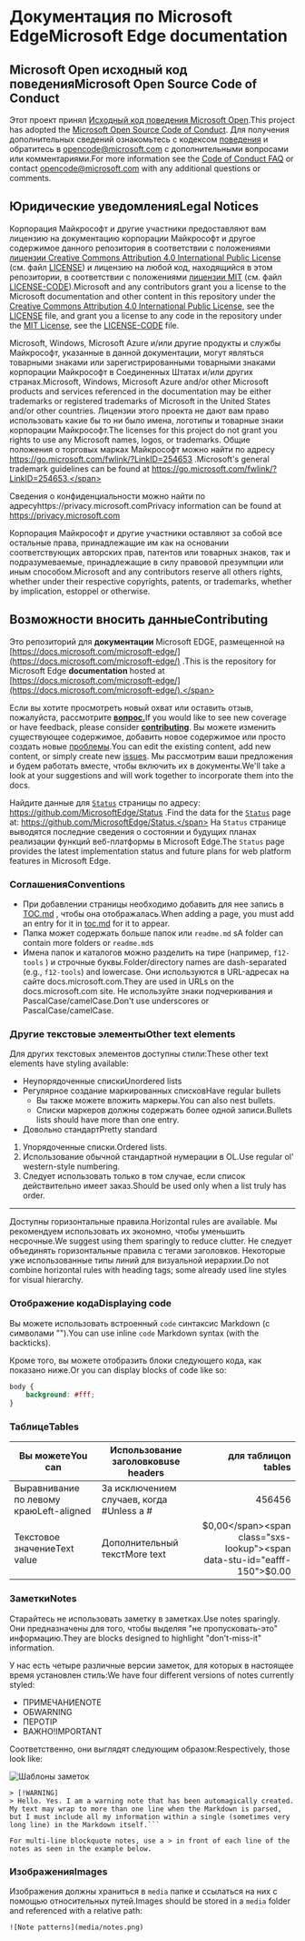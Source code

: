 # <span data-ttu-id="eafff-101">Документация по Microsoft Edge</span><span class="sxs-lookup"><span data-stu-id="eafff-101">Microsoft Edge documentation</span></span>

## <span data-ttu-id="eafff-102">Microsoft Open исходный код поведения</span><span class="sxs-lookup"><span data-stu-id="eafff-102">Microsoft Open Source Code of Conduct</span></span>

<span data-ttu-id="eafff-103">Этот проект принял [Исходный код поведения Microsoft Open](https://opensource.microsoft.com/codeofconduct/).</span><span class="sxs-lookup"><span data-stu-id="eafff-103">This project has adopted the [Microsoft Open Source Code of Conduct](https://opensource.microsoft.com/codeofconduct/).</span></span>
<span data-ttu-id="eafff-104">Для получения дополнительных сведений ознакомьтесь с кодексом [поведения](https://opensource.microsoft.com/codeofconduct/faq/) и обратитесь в [opencode@microsoft.com](mailto:opencode@microsoft.com) с дополнительными вопросами или комментариями.</span><span class="sxs-lookup"><span data-stu-id="eafff-104">For more information see the [Code of Conduct FAQ](https://opensource.microsoft.com/codeofconduct/faq/) or contact [opencode@microsoft.com](mailto:opencode@microsoft.com) with any additional questions or comments.</span></span>

## <span data-ttu-id="eafff-105">Юридические уведомления</span><span class="sxs-lookup"><span data-stu-id="eafff-105">Legal Notices</span></span>
<span data-ttu-id="eafff-106">Корпорация Майкрософт и другие участники предоставляют вам лицензию на документацию корпорации Майкрософт и другое содержимое данного репозитория в соответствии с положениями [лицензии Creative Commons Attribution 4.0 International Public License](https://creativecommons.org/licenses/by/4.0/legalcode) (см. файл [LICENSE](LICENSE)) и лицензию на любой код, находящийся в этом репозитории, в соответствии с положениями [лицензии MIT](https://opensource.org/licenses/MIT) (см. файл [LICENSE-CODE](LICENSE-CODE)).</span><span class="sxs-lookup"><span data-stu-id="eafff-106">Microsoft and any contributors grant you a license to the Microsoft documentation and other content in this repository under the [Creative Commons Attribution 4.0 International Public License](https://creativecommons.org/licenses/by/4.0/legalcode), see the [LICENSE](LICENSE) file, and grant you a license to any code in the repository under the [MIT License](https://opensource.org/licenses/MIT), see the [LICENSE-CODE](LICENSE-CODE) file.</span></span>

<span data-ttu-id="eafff-107">Microsoft, Windows, Microsoft Azure и/или другие продукты и службы Майкрософт, указанные в данной документации, могут являться товарными знаками или зарегистрированными товарными знаками корпорации Майкрософт в Соединенных Штатах и/или других странах.</span><span class="sxs-lookup"><span data-stu-id="eafff-107">Microsoft, Windows, Microsoft Azure and/or other Microsoft products and services referenced in the documentation may be either trademarks or registered trademarks of Microsoft in the United States and/or other countries.</span></span>
<span data-ttu-id="eafff-108">Лицензии этого проекта не дают вам право использовать какие бы то ни было имена, логотипы и товарные знаки корпорации Майкрософт.</span><span class="sxs-lookup"><span data-stu-id="eafff-108">The licenses for this project do not grant you rights to use any Microsoft names, logos, or trademarks.</span></span>
<span data-ttu-id="eafff-109">Общие положения о торговых марках Майкрософт можно найти по адресу https://go.microsoft.com/fwlink/?LinkID=254653 .</span><span class="sxs-lookup"><span data-stu-id="eafff-109">Microsoft's general trademark guidelines can be found at https://go.microsoft.com/fwlink/?LinkID=254653.</span></span>

<span data-ttu-id="eafff-110">Сведения о конфиденциальности можно найти по адресуhttps://privacy.microsoft.com</span><span class="sxs-lookup"><span data-stu-id="eafff-110">Privacy information can be found at https://privacy.microsoft.com</span></span>

<span data-ttu-id="eafff-111">Корпорация Майкрософт и другие участники оставляют за собой все остальные права, принадлежащие им как на основании соответствующих авторских прав, патентов или товарных знаков, так и подразумеваемые, принадлежащие в силу правовой презумпции или иным способом.</span><span class="sxs-lookup"><span data-stu-id="eafff-111">Microsoft and any contributors reserve all others rights, whether under their respective copyrights, patents, or trademarks, whether by implication, estoppel or otherwise.</span></span>

## <span data-ttu-id="eafff-112">Возможности вносить данные</span><span class="sxs-lookup"><span data-stu-id="eafff-112">Contributing</span></span>

<span data-ttu-id="eafff-113">Это репозиторий для **документации** Microsoft EDGE, размещенной на [https://docs.microsoft.com/microsoft-edge/](https://docs.microsoft.com/microsoft-edge/) .</span><span class="sxs-lookup"><span data-stu-id="eafff-113">This is the repository for Microsoft Edge **documentation** hosted at [https://docs.microsoft.com/microsoft-edge/](https://docs.microsoft.com/microsoft-edge/).</span></span>

<span data-ttu-id="eafff-114">Если вы хотите просмотреть новый охват или оставить отзыв, пожалуйста, рассмотрите [**вопрос.**](/CONTRIBUTING.md)</span><span class="sxs-lookup"><span data-stu-id="eafff-114">If you would like to see new coverage or have feedback, please consider [**contributing**](/CONTRIBUTING.md).</span></span>  <span data-ttu-id="eafff-115">Вы можете изменить существующее содержимое, добавить новое содержимое или просто создать новые [проблемы](https://github.com/MicrosoftDocs/edge-developer/issues).</span><span class="sxs-lookup"><span data-stu-id="eafff-115">You can edit the existing content, add new content, or simply create new [issues](https://github.com/MicrosoftDocs/edge-developer/issues).</span></span> <span data-ttu-id="eafff-116">Мы рассмотрим ваши предложения и будем работать вместе, чтобы включить их в документы.</span><span class="sxs-lookup"><span data-stu-id="eafff-116">We'll take a look at your suggestions and will work together to incorporate them into the docs.</span></span>

<span data-ttu-id="eafff-117">Найдите данные для [`Status`](https://dev.windows.com/microsoft-edge/platform/status/) страницы по адресу: https://github.com/MicrosoftEdge/Status .</span><span class="sxs-lookup"><span data-stu-id="eafff-117">Find the data for the [`Status`](https://dev.windows.com/microsoft-edge/platform/status/) page at: https://github.com/MicrosoftEdge/Status.</span></span> <span data-ttu-id="eafff-118">На `Status` странице выводятся последние сведения о состоянии и будущих планах реализации функций веб-платформы в Microsoft Edge.</span><span class="sxs-lookup"><span data-stu-id="eafff-118">The `Status` page provides the latest implementation status and future plans for web platform features in Microsoft Edge.</span></span>

### <span data-ttu-id="eafff-119">Соглашения</span><span class="sxs-lookup"><span data-stu-id="eafff-119">Conventions</span></span>

- <span data-ttu-id="eafff-120">При добавлении страницы необходимо добавить для нее запись в [TOC.md](microsoft-edge/toc.md) , чтобы она отображалась.</span><span class="sxs-lookup"><span data-stu-id="eafff-120">When adding a page, you must add an entry for it in [toc.md](microsoft-edge/toc.md) for it to appear.</span></span>
- <span data-ttu-id="eafff-121">Папка может содержать больше папок или `readme.md` s</span><span class="sxs-lookup"><span data-stu-id="eafff-121">A folder can contain more folders or `readme.md`s</span></span>
- <span data-ttu-id="eafff-122">Имена папок и каталогов можно разделить на тире (например, `f12-tools` ) и строчные буквы.</span><span class="sxs-lookup"><span data-stu-id="eafff-122">Folder/directory names are dash-separated (e.g., `f12-tools`) and lowercase.</span></span> <span data-ttu-id="eafff-123">Они используются в URL-адресах на сайте docs.microsoft.com.</span><span class="sxs-lookup"><span data-stu-id="eafff-123">They are used in URLs on the docs.microsoft.com site.</span></span> <span data-ttu-id="eafff-124">Не используйте знаки подчеркивания и PascalCase/camelCase.</span><span class="sxs-lookup"><span data-stu-id="eafff-124">Don't use underscores or PascalCase/camelCase.</span></span>

### <span data-ttu-id="eafff-125">Другие текстовые элементы</span><span class="sxs-lookup"><span data-stu-id="eafff-125">Other text elements</span></span>

<span data-ttu-id="eafff-126">Для других текстовых элементов доступны стили:</span><span class="sxs-lookup"><span data-stu-id="eafff-126">These other text elements have styling available:</span></span>

* <span data-ttu-id="eafff-127">Неупорядоченные списки</span><span class="sxs-lookup"><span data-stu-id="eafff-127">Unordered lists</span></span>
* <span data-ttu-id="eafff-128">Регулярное создание маркированных списков</span><span class="sxs-lookup"><span data-stu-id="eafff-128">Have regular bullets</span></span>
   * <span data-ttu-id="eafff-129">Вы также можете вложить маркеры.</span><span class="sxs-lookup"><span data-stu-id="eafff-129">You can also nest bullets.</span></span>
   * <span data-ttu-id="eafff-130">Списки маркеров должны содержать более одной записи.</span><span class="sxs-lookup"><span data-stu-id="eafff-130">Bullets lists should have more than one entry.</span></span>
* <span data-ttu-id="eafff-131">Довольно стандарт</span><span class="sxs-lookup"><span data-stu-id="eafff-131">Pretty standard</span></span>

1. <span data-ttu-id="eafff-132">Упорядоченные списки.</span><span class="sxs-lookup"><span data-stu-id="eafff-132">Ordered lists.</span></span>
2. <span data-ttu-id="eafff-133">Использование обычной стандартной нумерации в OL.</span><span class="sxs-lookup"><span data-stu-id="eafff-133">Use regular ol' western-style numbering.</span></span>
3. <span data-ttu-id="eafff-134">Следует использовать только в том случае, если список действительно имеет заказ.</span><span class="sxs-lookup"><span data-stu-id="eafff-134">Should be used only when a list truly has order.</span></span>

_________________________

<span data-ttu-id="eafff-135">Доступны горизонтальные правила.</span><span class="sxs-lookup"><span data-stu-id="eafff-135">Horizontal rules are available.</span></span> <span data-ttu-id="eafff-136">Мы рекомендуем использовать их экономно, чтобы уменьшить несрочные.</span><span class="sxs-lookup"><span data-stu-id="eafff-136">We suggest using them sparingly to reduce clutter.</span></span>
<span data-ttu-id="eafff-137">Не следует объединять горизонтальные правила с тегами заголовков. Некоторые уже использованные типы линий для визуальной иерархии.</span><span class="sxs-lookup"><span data-stu-id="eafff-137">Do not combine  horizontal rules with heading tags; some already used line styles for visual hierarchy.</span></span>

### <span data-ttu-id="eafff-138">Отображение кода</span><span class="sxs-lookup"><span data-stu-id="eafff-138">Displaying code</span></span>

<span data-ttu-id="eafff-139">Вы можете использовать встроенный `code` синтаксис Markdown (с символами "").</span><span class="sxs-lookup"><span data-stu-id="eafff-139">You can use inline `code` Markdown syntax (with the backticks).</span></span>

<span data-ttu-id="eafff-140">Кроме того, вы можете отобразить блоки следующего кода, как показано ниже.</span><span class="sxs-lookup"><span data-stu-id="eafff-140">Or you can display blocks of code like so:</span></span>

```css
body {
    background: #fff;
}
```

### <span data-ttu-id="eafff-141">Таблице</span><span class="sxs-lookup"><span data-stu-id="eafff-141">Tables</span></span>

| <span data-ttu-id="eafff-142">Вы можете</span><span class="sxs-lookup"><span data-stu-id="eafff-142">You can</span></span>     | <span data-ttu-id="eafff-143">Использование заголовков</span><span class="sxs-lookup"><span data-stu-id="eafff-143">use headers</span></span> | <span data-ttu-id="eafff-144">для таблиц</span><span class="sxs-lookup"><span data-stu-id="eafff-144">on tables</span></span>    |
|-------------|-------------|-------------:|
| <span data-ttu-id="eafff-145">Выравнивание по левому краю</span><span class="sxs-lookup"><span data-stu-id="eafff-145">Left-aligned</span></span>| <span data-ttu-id="eafff-146">За исключением случаев, когда #</span><span class="sxs-lookup"><span data-stu-id="eafff-146">Unless a #</span></span>  | <span data-ttu-id="eafff-147">456</span><span class="sxs-lookup"><span data-stu-id="eafff-147">456</span></span>          |
| <span data-ttu-id="eafff-148">Текстовое значение</span><span class="sxs-lookup"><span data-stu-id="eafff-148">Text value</span></span>  | <span data-ttu-id="eafff-149">Дополнительный текст</span><span class="sxs-lookup"><span data-stu-id="eafff-149">More text</span></span>   | <span data-ttu-id="eafff-150">$0,00</span><span class="sxs-lookup"><span data-stu-id="eafff-150">$0.00</span></span>        |

### <span data-ttu-id="eafff-151">Заметки</span><span class="sxs-lookup"><span data-stu-id="eafff-151">Notes</span></span>

<span data-ttu-id="eafff-152">Старайтесь не использовать заметку в заметках.</span><span class="sxs-lookup"><span data-stu-id="eafff-152">Use notes sparingly.</span></span> <span data-ttu-id="eafff-153">Они предназначены для того, чтобы выделяя "не пропусковать-это" информацию.</span><span class="sxs-lookup"><span data-stu-id="eafff-153">They are blocks designed to highlight "don't-miss-it" information.</span></span>

<span data-ttu-id="eafff-154">У нас есть четыре различные версии заметок, для которых в настоящее время установлен стиль:</span><span class="sxs-lookup"><span data-stu-id="eafff-154">We have four different versions of notes currently styled:</span></span>
- <span data-ttu-id="eafff-155">ПРИМЕЧАНИЕ</span><span class="sxs-lookup"><span data-stu-id="eafff-155">NOTE</span></span>
- <span data-ttu-id="eafff-156">ОБ</span><span class="sxs-lookup"><span data-stu-id="eafff-156">WARNING</span></span>
- <span data-ttu-id="eafff-157">ПЕРО</span><span class="sxs-lookup"><span data-stu-id="eafff-157">TIP</span></span>
- <span data-ttu-id="eafff-158">ВАЖНО!</span><span class="sxs-lookup"><span data-stu-id="eafff-158">IMPORTANT</span></span>

<span data-ttu-id="eafff-159">Соответственно, они выглядят следующим образом:</span><span class="sxs-lookup"><span data-stu-id="eafff-159">Respectively, those look like:</span></span>

![Шаблоны заметок](./media/notes.png)

```
> [!WARNING]
> Hello. Yes. I am a warning note that has been automagically created. My text may wrap to more than one line when the Markdown is parsed, but I must include all my information within a single (sometimes very long line) in the Markdown itself.```

For multi-line blockquote notes, use a > in front of each line of the notes as seen in the example below.

```


### <span data-ttu-id="eafff-161">Изображения</span><span class="sxs-lookup"><span data-stu-id="eafff-161">Images</span></span>

<span data-ttu-id="eafff-162">Изображения должны храниться в `media` папке и ссылаться на них с помощью относительных путей.</span><span class="sxs-lookup"><span data-stu-id="eafff-162">Images should be stored in a `media` folder and referenced with a relative path:</span></span>

`![Note patterns](media/notes.png)`
